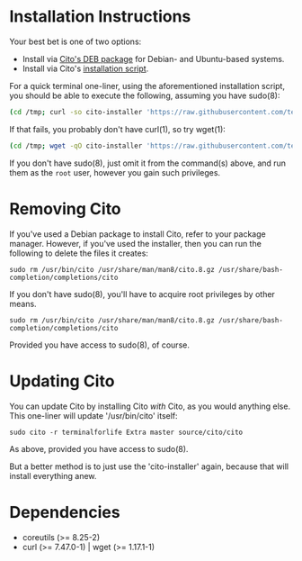 # Installation Instructions

Your best bet is one of two options:

  * Install via [Cito's DEB package](https://github.com/terminalforlife/DEB-Packages/tree/master/cito) for Debian- and Ubuntu-based systems.
  * Install via Cito's [installation script](https://github.com/terminalforlife/Extra/blob/master/source/cito/cito-installer).

For a quick terminal one-liner, using the aforementioned installation script, you should be able to execute the following, assuming you have sudo(8):

```sh
(cd /tmp; curl -so cito-installer 'https://raw.githubusercontent.com/terminalforlife/Extra/master/source/cito/cito-installer' && sudo \sh cito-installer; rm cito-installer)
```

If that fails, you probably don't have curl(1), so try wget(1):

```sh
(cd /tmp; wget -qO cito-installer 'https://raw.githubusercontent.com/terminalforlife/Extra/master/source/cito/cito-installer' && sudo \sh cito-installer; rm cito-installer)
```

If you don't have sudo(8), just omit it from the command(s) above, and run them as the `root` user, however you gain such privileges.

# Removing Cito

If you've used a Debian package to install Cito, refer to your package manager. However, if you've used the installer, then you can run the following to delete the files it creates:

```
sudo rm /usr/bin/cito /usr/share/man/man8/cito.8.gz /usr/share/bash-completion/completions/cito
```

If you don't have sudo(8), you'll have to acquire root privileges by other means.

```
sudo rm /usr/bin/cito /usr/share/man/man8/cito.8.gz /usr/share/bash-completion/completions/cito
```

Provided you have access to sudo(8), of course.

# Updating Cito

You can update Cito by installing Cito _with_ Cito, as you would anything else. This one-liner will update '/usr/bin/cito' itself:

```
sudo cito -r terminalforlife Extra master source/cito/cito
```

As above, provided you have access to sudo(8).

But a better method is to just use the 'cito-installer' again, because that will install everything anew.

# Dependencies

  * coreutils (>= 8.25-2)
  * curl (>= 7.47.0-1) | wget (>= 1.17.1-1)

